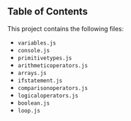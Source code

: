 ## Table of Contents ##

This project contains the following files:
* `variables.js`
* `console.js`
* `primitivetypes.js`
* `arithmeticoperators.js`
* `arrays.js`  
* `ifstatement.js`
* `comparisonoperators.js`
* `logicaloperators.js`
* `boolean.js`
* `loop.js`







